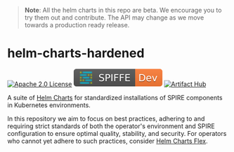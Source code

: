 > **Note**: All the helm charts in this repo are beta. We encourage you to try them out and contribute. The API may change as we move towards a production ready release.

# helm-charts-hardened

[![Apache 2.0 License](https://img.shields.io/github/license/spiffe/helm-charts)](https://opensource.org/licenses/Apache-2.0)
[![Development Phase](https://github.com/spiffe/spiffe/blob/main/.img/maturity/dev.svg)](https://github.com/spiffe/spiffe/blob/main/MATURITY.md#development)
[![Artifact Hub](https://img.shields.io/endpoint?url=https://artifacthub.io/badge/repository/spiffe)](https://artifacthub.io/packages/search?repo=spiffe)

A suite of [Helm Charts](https://helm.sh/docs) for standardized installations of SPIRE components in Kubernetes environments.

In this repository we aim to focus on best practices, adhering to and requiring strict standards of both the operator's environment and SPIRE configuration to ensure optimal quality, stability, and security.
For operators who cannot yet adhere to such practices, consider [Helm Charts Flex](https://github.com/spiffe/helm-charts-flex).
